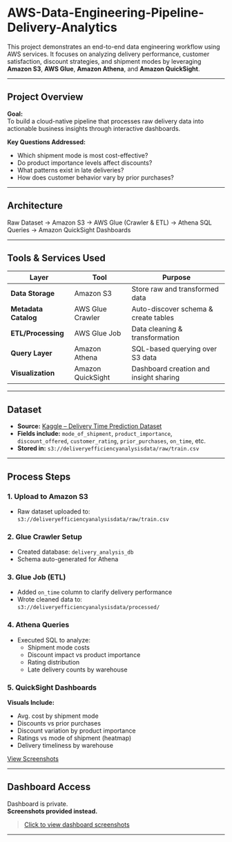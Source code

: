 # AWS-Data-Engineering-Pipeline-Delivery-Analytics

This project demonstrates an end-to-end data engineering workflow using AWS services. It focuses on analyzing delivery performance, customer satisfaction, discount strategies, and shipment modes by leveraging **Amazon S3**, **AWS Glue**, **Amazon Athena**, and **Amazon QuickSight**.

---

## **Project Overview**

**Goal:**  
To build a cloud-native pipeline that processes raw delivery data into actionable business insights through interactive dashboards.

**Key Questions Addressed:**
- Which shipment mode is most cost-effective?
- Do product importance levels affect discounts?
- What patterns exist in late deliveries?
- How does customer behavior vary by prior purchases?

---

## **Architecture**
Raw Dataset → Amazon S3 → AWS Glue (Crawler & ETL) → Athena SQL Queries → Amazon QuickSight Dashboards

----

##  **Tools & Services Used**

| **Layer**             | **Tool**              | **Purpose**                                 |
|-----------------------|-----------------------|---------------------------------------------|
| **Data Storage**      | Amazon S3             | Store raw and transformed data              |
| **Metadata Catalog**  | AWS Glue Crawler      | Auto-discover schema & create tables        |
| **ETL/Processing**    | AWS Glue Job          | Data cleaning & transformation              |
| **Query Layer**       | Amazon Athena         | SQL-based querying over S3 data             |
| **Visualization**     | Amazon QuickSight     | Dashboard creation and insight sharing      |

---

## **Dataset**

- **Source:** [Kaggle – Delivery Time Prediction Dataset](https://www.kaggle.com/datasets/prachi13/customer-analytics)  
- **Fields include:** `mode_of_shipment`, `product_importance`, `discount_offered`, `customer_rating`, `prior_purchases`, `on_time`, etc.  
- **Stored in:** `s3://deliveryefficiencyanalysisdata/raw/train.csv`

---

## **Process Steps**

### **1. Upload to Amazon S3**
- Raw dataset uploaded to:  
  `s3://deliveryefficiencyanalysisdata/raw/train.csv`

### **2. Glue Crawler Setup**
- Created database: `delivery_analysis_db`  
- Schema auto-generated for Athena

### **3. Glue Job (ETL)**
- Added `on_time` column to clarify delivery performance  
- Wrote cleaned data to:  
  `s3://deliveryefficiencyanalysisdata/processed/`

### **4. Athena Queries**
- Executed SQL to analyze:
  - Shipment mode costs
  - Discount impact vs product importance
  - Rating distribution
  - Late delivery counts by warehouse

### **5. QuickSight Dashboards**
**Visuals Include:**
- Avg. cost by shipment mode  
- Discounts vs prior purchases  
- Discount variation by product importance  
- Ratings vs mode of shipment (heatmap)  
- Delivery timeliness by warehouse  

 [View Screenshots](./quicksight/dashboard_screenshots)

---

## **Dashboard Access**

 Dashboard is private.  
 **Screenshots provided instead.**  
> [Click to view dashboard screenshots](./quicksight/dashboard_screenshots)

---

